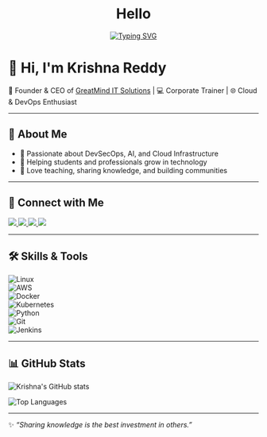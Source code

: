 <div align="center">
  
# Hello 

[![Typing SVG](https://readme-typing-svg.herokuapp.com?font=Fira+Code&pause=1000&color=2E9EF7&center=true&vCenter=true&width=435&lines=Sr+DevSecOps+Consultant;MultiCloud+%26+Platform+Engineering;22%2B+Years+Experience;Cloud+Architecture+Expert)](https://git.io/typing-svg)

</div>

# 👋 Hi, I'm Krishna Reddy  

🚀 Founder & CEO of [GreatMind IT Solutions](https://yourwebsite.com) | 💻 Corporate Trainer | 🌐 Cloud & DevOps Enthusiast  

---

## 📌 About Me  
- 🔹 Passionate about DevSecOps, AI, and Cloud Infrastructure  
- 🔹 Helping students and professionals grow in technology  
- 🔹 Love teaching, sharing knowledge, and building communities  

---

## 🔗 Connect with Me  
<p align="left">
  <a href="https://www.instagram.com/your_insta_username" target="_blank">
    <img src="https://img.shields.io/badge/Instagram-%23E4405F.svg?&style=for-the-badge&logo=instagram&logoColor=white" />
  </a>
  <a href="https://www.facebook.com/your_fb_username" target="_blank">
    <img src="https://img.shields.io/badge/Facebook-%231877F2.svg?&style=for-the-badge&logo=facebook&logoColor=white" />
  </a>
  <a href="https://www.linkedin.com/in/your_linkedin" target="_blank">
    <img src="https://img.shields.io/badge/LinkedIn-%230A66C2.svg?&style=for-the-badge&logo=linkedin&logoColor=white" />
  </a>
  <a href="mailto:yourmail@gmail.com" target="_blank">
    <img src="https://img.shields.io/badge/Gmail-D14836?&style=for-the-badge&logo=gmail&logoColor=white" />
  </a>
</p>

---

## 🛠️ Skills & Tools  
![Linux](https://img.shields.io/badge/Linux-FCC624?style=for-the-badge&logo=linux&logoColor=black)  
![AWS](https://img.shields.io/badge/AWS-232F3E?style=for-the-badge&logo=amazon-aws&logoColor=white)  
![Docker](https://img.shields.io/badge/Docker-2496ED?style=for-the-badge&logo=docker&logoColor=white)  
![Kubernetes](https://img.shields.io/badge/Kubernetes-326CE5?style=for-the-badge&logo=kubernetes&logoColor=white)  
![Python](https://img.shields.io/badge/Python-3776AB?style=for-the-badge&logo=python&logoColor=white)  
![Git](https://img.shields.io/badge/Git-F05032?style=for-the-badge&logo=git&logoColor=white)  
![Jenkins](https://img.shields.io/badge/Jenkins-D24939?style=for-the-badge&logo=jenkins&logoColor=white)  

---

## 📊 GitHub Stats  
![Krishna's GitHub stats](https://github-readme-stats.vercel.app/api?username=your-username&show_icons=true&theme=radical)  

![Top Languages](https://github-readme-stats.vercel.app/api/top-langs/?username=your-username&layout=compact&theme=radical)  

---

✨ *“Sharing knowledge is the best investment in others.”*  
